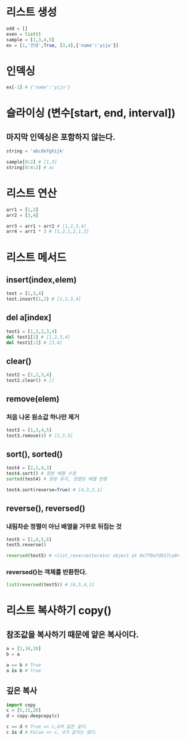 # 리스트 생성

```py
odd = []
even = list()
sample = [1,3,4,5]
ex = [1,'안녕',True, [3,4],{'name':'yiju'}]
```

# 인덱싱

```py
ex[-1] # {'name':'yiju'}
```

# 슬라이싱 (변수[start, end, interval])

## 마지막 인덱싱은 포함하지 않는다.

```py
string = 'abcdefghijk'

sample[0:2] # [1,3]
string[0:4:2] # ac
```

# 리스트 연산

```py
arr1 = [1,2]
arr2 = [3,4]

arr3 = arr1 + arr2 # [1,2,3,4]
arr4 = arr1 * 3 # [1,2,1,2,1,2]
```

# 리스트 메서드

## insert(index,elem)

```py
test = [1,3,4]
test.insert(1,2) # [1,2,3,4]
```

## del a[index]

```py
test1 = [1,3,2,3,4]
del test1[1] # [1,2,3,4]
del test1[:2] # [3,4]
```

## clear()

```py
test2 = [1,2,3,4]
test2.clear() # []
```

## remove(elem)

### 처음 나온 원소값 하나만 제거

```py
test3 = [1,3,4,5]
test3.remove(4) # [1,3,5]
```

## sort(), sorted()

```py
test4 = [2,1,4,3]
test4.sort() # 원본 배열 수정
sorted(test4) # 원본 유지, 정렬된 배열 반환

test4.sort(reverse=True) # [4,3,2,1]
```

## reverse(), reversed()

### 내림차순 정렬이 아닌 배열을 거꾸로 뒤집는 것

```py
test5 = [1,4,5,6]
test5.reverse()

reversed(test5) # <list_reverseiterator object at 0x7f9e7d917ca0>
```

### reversed()는 객체를 반환한다.

```py
list(reversed(test5)) # [6,5,4,1]
```

# 리스트 복사하기 copy()

## 참조값을 복사하기 때문에 얕은 복사이다.

```py
a = [1,10,20]
b = a

a == b # True
a is b # True

```

## 깊은 복사

```py
import copy
c = [5,15,20]
d = copy.deepcopy(c)

c == d # True => c,d의 값은 같다.
c is d # False => c, d가 같지는 않다.
```
